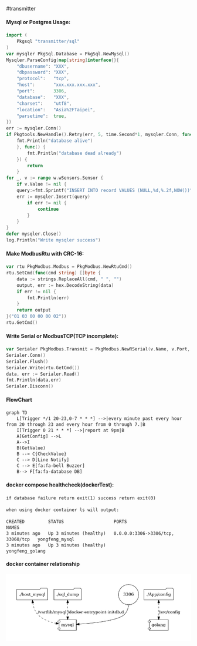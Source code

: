 #transmitter
#### Mysql or Postgres Usage:
```go
import ( 
	Pkgsql "transmitter/sql"
)
var mysqler PkgSql.Database = PkgSql.NewMysql()
Mysqler.ParseConfig(map[string]interface{}{
	"dbusername": "XXX",
	"dbpassword": "XXX",
	"protocol":   "tcp",
	"host":       "xxx.xxx.xxx.xxx",
	"port":       3306,
	"database":   "XXX",
	"charset":    "utf8",
	"location":   "Asia%2FTaipei",
	"parsetime":  true,
})
err := mysqler.Conn()
if Pkgtools.NewHandle().Retry(err, 5, time.Second*1, mysqler.Conn, func() {
	fmt.Println("database alive")
	}, func() {
		fmt.Println("database dead already")
	}) {
		return
	}
for _, v := range w.wSensors.Sensor {
	if v.Value != nil {
	query:=fmt.Sprintf("INSERT INTO record VALUES (NULL,%d,%.2f,NOW())", v.DbID, v.Value)
	err := mysqler.Insert(query)
		if err != nil {
			continue
		}
    }
}
defer mysqler.Close()
log.Println("Write mysqler success")
```
#### Make ModbusRtu with CRC-16:
```go
var rtu PkgModbus.Modbus = PkgModbus.NewRtuCmd()
rtu.SetCmd(func(cmd string) []byte {
	data := strings.ReplaceAll(cmd, " ", "")
	output, err := hex.DecodeString(data)
	if err != nil {
		fmt.Println(err)
	}
	return output
}("01 03 00 00 00 02"))
rtu.GetCmd()
```
#### Write Serial or ModbusTCP(TCP incomplete):
```go
var Serialer PkgModbus.Transmit = PkgModbus.NewRSerial(v.Name, v.Port, v.Baud, time.Millisecond*1000)
Serialer.Conn()
Serialer.Flush()
Serialer.Write(rtu.GetCmd())
data, err := Serialer.Read()
fmt.Println(data,err)
Serialer.Disconn()
```
#### FlowChart

```mermaid
graph TD
    L[Trigger */1 20-23,0-7 * * *] -->|every minute past every hour from 20 through 23 and every hour from 0 through 7.|B
    I[Trigger 0 21 * * *] -->|report at 9pm|B
    A[GetConfig] -->L
    A-->I
    B(GetValue)
    B --> C{CheckValue}
    C --> D[Line Notify]
    C --> E[fa:fa-bell Buzzer]
    B--> F[fa:fa-database DB]
```
#### docker compose healthcheck(dockerTest):
    if database failure return exit(1) success return exit(0)
    
    when using docker container ls will output:
    
	CREATED         STATUS                   PORTS                               NAMES
	3 minutes ago   Up 3 minutes (healthy)   0.0.0.0:3306->3306/tcp, 33060/tcp   yongfeng_mysql
	3 minutes ago   Up 3 minutes (healthy)                                       yongfeng_golang
#### docker container relationship
[![](https://github.com/tomoffice/transmitter/blob/origin/docker-compose.png?raw=true)](https://github.com/tomoffice/transmitter/blob/origin/docker-compose.png?raw=true)
